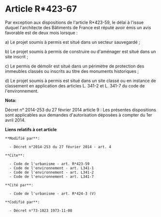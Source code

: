 # Article R*423-67

Par exception aux dispositions de l'article R*423-59, le délai à l'issue duquel l'architecte des Bâtiments de France est
réputé avoir émis un avis favorable est de deux mois lorsque : 

a) Le projet soumis à permis est situé dans un secteur sauvegardé ; 

b) Le projet soumis à permis de construire ou d'aménager est situé dans un site inscrit ; 

c) Le permis de démolir est situé dans un périmètre de protection des immeubles classés ou inscrits au titre des monuments
historiques ; 

d) Le projet soumis à permis est situé dans un site classé ou en instance de classement en application des articles L. 341-2
et L. 341-7 du code de l'environnement.

**Nota:**

Décret n° 2014-253 du 27 février 2014 article 9 : Les présentes dispositions sont applicables aux demandes d'autorisation
déposées à compter du 1er avril 2014.

**Liens relatifs à cet article**

	**Modifié par**:

	  - Décret n°2014-253 du 27 février 2014 - art. 4

	**Cite**:

	  - Code de l'urbanisme - art. R*423-59
	  - Code de l'environnement - art. L341-1
	  - Code de l'environnement - art. L341-2
	  - Code de l'environnement - art. L341-7

	**Cité par**:

	  - Code de l'urbanisme - art. R*424-3 (V)

	**Codifié par**:

	  - Décret n°73-1023 1973-11-08
